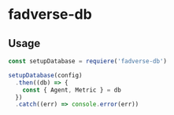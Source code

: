 # fadverse-db

## Usage

```js
const setupDatabase = requiere('fadverse-db')

setupDatabase(config)
  .then((db) => {
    const { Agent, Metric } = db
  })
  .catch((err) => console.error(err))
```
